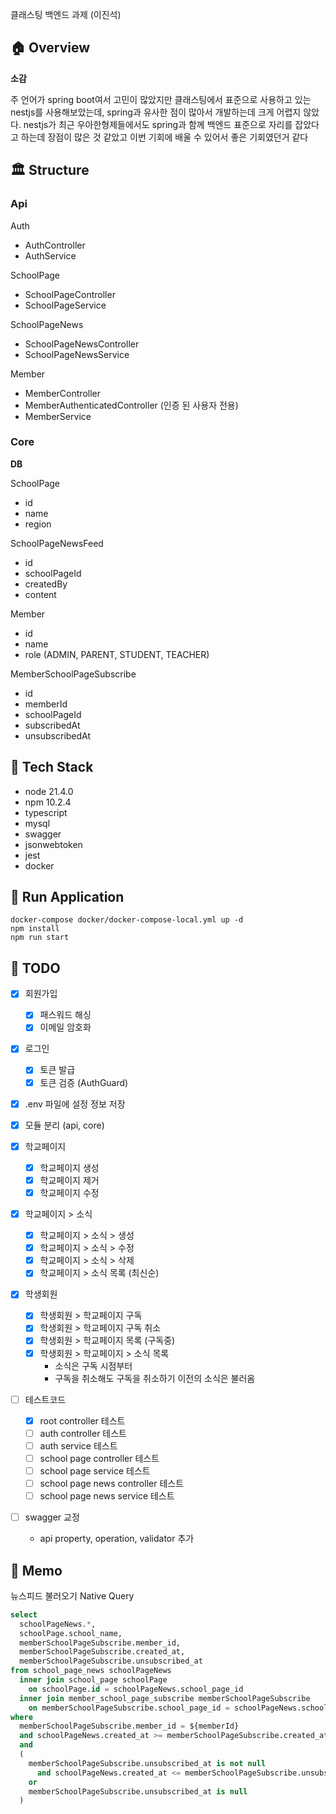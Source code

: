 클래스팅 백엔드 과제 (이진석)

## 🏠 Overview

**소감**

주 언어가 spring boot여서 고민이 많았지만 클래스팅에서 표준으로 사용하고 있는 nestjs를 사용해보았는데, spring과 유사한 점이 많아서 개발하는데 크게 어렵지 않았다. nestjs가 최근 우아한형제들에서도 spring과 함께 백엔드 표준으로 자리를 잡았다고 하는데 장점이 많은 것 같았고 이번 기회에 배울 수 있어서 좋은 기회였던거 같다

## 🏛️ Structure

### Api

Auth

- AuthController
- AuthService

SchoolPage

- SchoolPageController
- SchoolPageService

SchoolPageNews

- SchoolPageNewsController
- SchoolPageNewsService

Member

- MemberController
- MemberAuthenticatedController (인증 된 사용자 전용)
- MemberService

### Core

**DB**

SchoolPage

- id
- name
- region

SchoolPageNewsFeed

- id
- schoolPageId
- createdBy
- content

Member

- id
- name
- role (ADMIN, PARENT, STUDENT, TEACHER)

MemberSchoolPageSubscribe

- id
- memberId
- schoolPageId
- subscribedAt
- unsubscribedAt

## 🎢 Tech Stack

- node 21.4.0
- npm 10.2.4
- typescript
- mysql
- swagger
- jsonwebtoken
- jest
- docker

## 🏃 Run Application

```shellscript
docker-compose docker/docker-compose-local.yml up -d
npm install
npm run start
```

## 👷 TODO

- [x] 회원가입

  - [x] 패스워드 해싱
  - [x] 이메일 암호화

- [x] 로그인

  - [x] 토큰 발급
  - [x] 토큰 검증 (AuthGuard)

- [x] .env 파일에 설정 정보 저장
- [x] 모듈 분리 (api, core)
- [x] 학교페이지

  - [x] 학교페이지 생성
  - [x] 학교페이지 제거
  - [x] 학교페이지 수정

- [x] 학교페이지 > 소식

  - [x] 학교페이지 > 소식 > 생성
  - [x] 학교페이지 > 소식 > 수정
  - [x] 학교페이지 > 소식 > 삭제
  - [x] 학교페이지 > 소식 목록 (최신순)

- [x] 학생회원

  - [x] 학생회원 > 학교페이지 구독
  - [x] 학생회원 > 학교페이지 구독 취소
  - [x] 학생회원 > 학교페이지 목록 (구독중)
  - [x] 학생회원 > 학교페이지 > 소식 목록
    - 소식은 구독 시점부터
    - 구독을 취소해도 구독을 취소하기 이전의 소식은 불러옴

- [ ] 테스트코드

  - [x] root controller 테스트
  - [ ] auth controller 테스트
  - [ ] auth service 테스트
  - [ ] school page controller 테스트
  - [ ] school page service 테스트
  - [ ] school page news controller 테스트
  - [ ] school page news service 테스트

- [ ] swagger 교정
  - api property, operation, validator 추가

## 🧾 Memo

뉴스피드 불러오기 Native Query

```sql
select
  schoolPageNews.*,
  schoolPage.school_name,
  memberSchoolPageSubscribe.member_id,
  memberSchoolPageSubscribe.created_at,
  memberSchoolPageSubscribe.unsubscribed_at
from school_page_news schoolPageNews
  inner join school_page schoolPage
    on schoolPage.id = schoolPageNews.school_page_id
  inner join member_school_page_subscribe memberSchoolPageSubscribe
    on memberSchoolPageSubscribe.school_page_id = schoolPageNews.school_page_id
where
  memberSchoolPageSubscribe.member_id = ${memberId}
  and schoolPageNews.created_at >= memberSchoolPageSubscribe.created_at
  and
  (
    memberSchoolPageSubscribe.unsubscribed_at is not null
      and schoolPageNews.created_at <= memberSchoolPageSubscribe.unsubscribed_at
    or
    memberSchoolPageSubscribe.unsubscribed_at is null
  )
```
